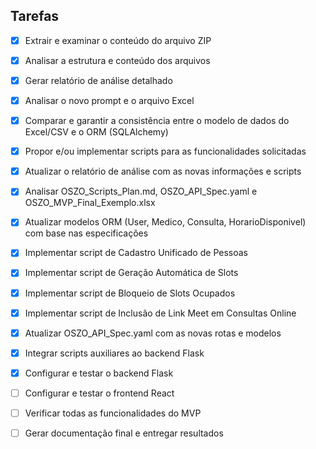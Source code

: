 ## Tarefas

- [x] Extrair e examinar o conteúdo do arquivo ZIP
- [x] Analisar a estrutura e conteúdo dos arquivos
- [x] Gerar relatório de análise detalhado
- [x] Analisar o novo prompt e o arquivo Excel
- [x] Comparar e garantir a consistência entre o modelo de dados do Excel/CSV e o ORM (SQLAlchemy)
- [x] Propor e/ou implementar scripts para as funcionalidades solicitadas
- [x] Atualizar o relatório de análise com as novas informações e scripts
- [x] Analisar OSZO_Scripts_Plan.md, OSZO_API_Spec.yaml e OSZO_MVP_Final_Exemplo.xlsx
- [x] Atualizar modelos ORM (User, Medico, Consulta, HorarioDisponivel) com base nas especificações
- [x] Implementar script de Cadastro Unificado de Pessoas
- [x] Implementar script de Geração Automática de Slots
- [x] Implementar script de Bloqueio de Slots Ocupados
- [x] Implementar script de Inclusão de Link Meet em Consultas Online
- [x] Atualizar OSZO_API_Spec.yaml com as novas rotas e modelos
- [x] Integrar scripts auxiliares ao backend Flask
- [x] Configurar e testar o backend Flask
- [ ] Configurar e testar o frontend React
- [ ] Verificar todas as funcionalidades do MVP
- [ ] Gerar documentação final e entregar resultados

